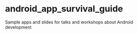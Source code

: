 # android_app_survival_guide
Sample apps and slides for talks and workshops about Android development
